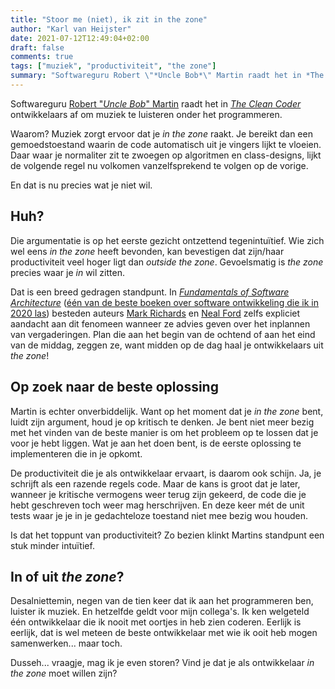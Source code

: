 ```yaml
---
title: "Stoor me (niet), ik zit in the zone"
author: "Karl van Heijster"
date: 2021-07-12T12:49:04+02:00
draft: false
comments: true
tags: ["muziek", "productiviteit", "the zone"]
summary: "Softwareguru Robert \"*Uncle Bob*\" Martin raadt het in *The Clean Coder* ontwikkelaars af om muziek te luisteren onder het programmeren. Muziek zorgt er namelijk voor dat je *in the zone* raakt. Je bereikt dan een gemoedstoestand waarin de code automatisch uit je vingers lijkt te vloeien. En dat is nu precies wat je niet wil."
---
```


Softwareguru [Robert "*Uncle Bob*" Martin](http://cleancoder.com/products) raadt het in [*The Clean Coder*](https://www.pearson.com/us/higher-education/program/Martin-Clean-Coder-The-A-Code-of-Conduct-for-Professional-Programmers/PGM8366.html) ontwikkelaars af om muziek te luisteren onder het programmeren. 


Waarom? Muziek zorgt ervoor dat je *in the zone* raakt. Je bereikt dan een gemoedstoestand waarin de code automatisch uit je vingers lijkt te vloeien. Daar waar je normaliter zit te zwoegen op algoritmen en class-designs, lijkt de volgende regel nu volkomen vanzelfsprekend te volgen op de vorige. 


En dat is nu precies wat je niet wil. 


## Huh?


Die argumentatie is op het eerste gezicht ontzettend tegenintuïtief. Wie zich wel eens *in the zone* heeft bevonden, kan bevestigen dat zijn/haar productiviteit veel hoger ligt dan *outside the zone*. Gevoelsmatig is *the zone* precies waar je *in* wil zitten. 


Dat is een breed gedragen standpunt. In [*Fundamentals of Software Architecture*](https://www.oreilly.com/library/view/fundamentals-of-software/9781492043447/) ([één van de beste boeken over software ontwikkeling die ik in 2020 las](blog/21/05/de-beste-boeken-over-software-ontwikkeling-die-ik-in-2020-las)) besteden auteurs [Mark Richards](https://www.developertoarchitect.com/) en [Neal Ford](http://nealford.com/) zelfs expliciet aandacht aan dit fenomeen wanneer ze advies geven over het inplannen van vergaderingen. Plan die aan het begin van de ochtend of aan het eind van de middag, zeggen ze, want midden op de dag haal je ontwikkelaars uit *the zone*!


## Op zoek naar de beste oplossing


Martin is echter onverbiddelijk. Want op het moment dat je *in the zone* bent, luidt zijn argument, houd je op kritisch te denken. Je bent niet meer bezig met het vinden van de beste manier is om het probleem op te lossen dat je voor je hebt liggen. Wat je aan het doen bent, is de eerste oplossing te implementeren die in je opkomt.


De productiviteit die je als ontwikkelaar ervaart, is daarom ook schijn. Ja, je schrijft als een razende regels code. Maar de kans is groot dat je later, wanneer je kritische vermogens weer terug zijn gekeerd, de code die je hebt geschreven toch weer mag herschrijven. En deze keer mét de unit tests waar je je in je gedachteloze toestand niet mee bezig wou houden. 


Is dat het toppunt van productiviteit? Zo bezien klinkt Martins standpunt een stuk minder intuïtief. 


## In of uit *the zone*?


Desalniettemin, negen van de tien keer dat ik aan het programmeren ben, luister ik muziek. En hetzelfde geldt voor mijn collega's. Ik ken welgeteld één ontwikkelaar die ik nooit met oortjes in heb zien coderen. Eerlijk is eerlijk, dat is wel meteen de beste ontwikkelaar met wie ik ooit heb mogen samenwerken... maar toch.


Dusseh... vraagje, mag ik je even storen? Vind je dat je als ontwikkelaar *in the zone* moet willen zijn?
